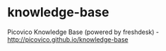 # knowledge-base
Picovico Knowledge Base (powered by freshdesk) - http://picovico.github.io/knowledge-base
